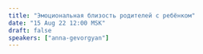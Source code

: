 ```yaml
---
title: "Эмоциональная близость родителей с ребёнком"
date: "15 Aug 22 12:00 MSK"
draft: false
speakers: ["anna-gevorgyan"]
---
```

